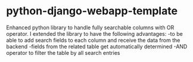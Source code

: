 # python-django-webapp-template
Enhanced python library to handle fully searchable columns with OR operator.
I extended the library to have the following advantages:
  -to be able to add search fields to each column and receive the data from the backend
  -fields from the related table get automatically determined
  -AND operator to filter the table by all search entries
